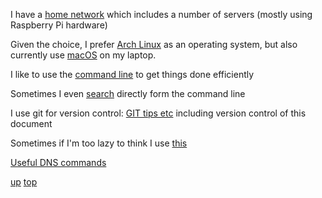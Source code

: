 I have a [home network](trigfa.md) which includes a number of servers (mostly using Raspberry Pi hardware)

Given the choice, I prefer [Arch Linux](../arch_linux/README.md) as an operating system, but also currently use [macOS](../macos/README.md) on my laptop.

I like to use the [command line](https://jeroenjanssens.com/dsatcl/) to get things done efficiently

Sometimes I even [search](https://wiki.archlinux.org/title/Surfraw) directly form the command line

I use git for version control: [GIT tips etc](GIT.md) including version control of this document

Sometimes if I'm too lazy to think I use [this](https://chat.openai.com)

[Useful DNS commands](DNS_cheatsheet.md)

[up](README.md)
[top](../README.md)
